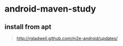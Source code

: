 android-maven-study
===================

## install from apt
> http://rgladwell.github.com/m2e-android/updates/
